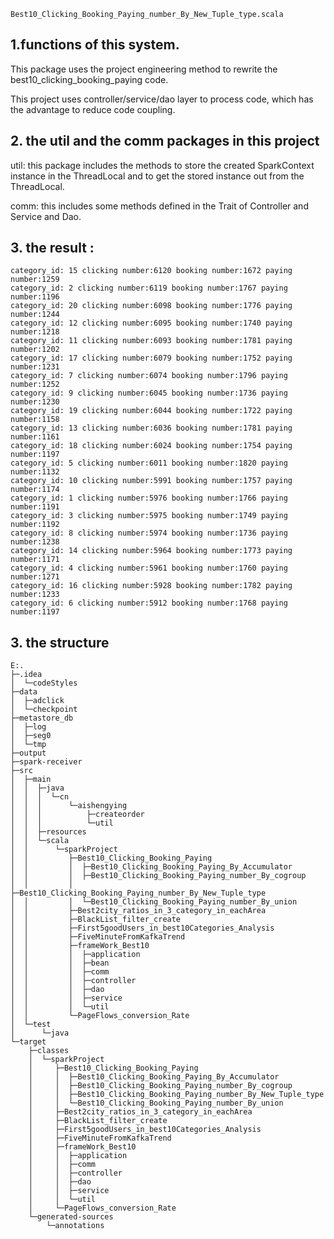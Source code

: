 `Best10_Clicking_Booking_Paying_number_By_New_Tuple_type.scala
`
## 1.functions of this system.
This package uses the project engineering method to rewrite the best10_clicking_booking_paying code.

This project uses controller/service/dao layer to process code, which has the advantage to reduce code coupling.

## 2. the util and the comm packages in this project
util: this package includes the methods to store the created SparkContext instance in the ThreadLocal  and to get the stored instance out from the ThreadLocal.

comm: this includes some methods defined in the Trait of Controller and Service and Dao.


## 3. the result :

```
category_id: 15 clicking number:6120 booking number:1672 paying number:1259
category_id: 2 clicking number:6119 booking number:1767 paying number:1196
category_id: 20 clicking number:6098 booking number:1776 paying number:1244
category_id: 12 clicking number:6095 booking number:1740 paying number:1218
category_id: 11 clicking number:6093 booking number:1781 paying number:1202
category_id: 17 clicking number:6079 booking number:1752 paying number:1231
category_id: 7 clicking number:6074 booking number:1796 paying number:1252
category_id: 9 clicking number:6045 booking number:1736 paying number:1230
category_id: 19 clicking number:6044 booking number:1722 paying number:1158
category_id: 13 clicking number:6036 booking number:1781 paying number:1161
category_id: 18 clicking number:6024 booking number:1754 paying number:1197
category_id: 5 clicking number:6011 booking number:1820 paying number:1132
category_id: 10 clicking number:5991 booking number:1757 paying number:1174
category_id: 1 clicking number:5976 booking number:1766 paying number:1191
category_id: 3 clicking number:5975 booking number:1749 paying number:1192
category_id: 8 clicking number:5974 booking number:1736 paying number:1238
category_id: 14 clicking number:5964 booking number:1773 paying number:1171
category_id: 4 clicking number:5961 booking number:1760 paying number:1271
category_id: 16 clicking number:5928 booking number:1782 paying number:1233
category_id: 6 clicking number:5912 booking number:1768 paying number:1197

```
## 3. the structure
```
E:.                                          
├─.idea                                      
│  └─codeStyles                              
├─data                                       
│  ├─adclick                                 
│  └─checkpoint                              
├─metastore_db
│  ├─log
│  ├─seg0
│  └─tmp
├─output
├─spark-receiver
├─src
│  ├─main
│  │  ├─java
│  │  │  └─cn
│  │  │      └─aishengying
│  │  │          ├─createorder
│  │  │          └─util
│  │  ├─resources
│  │  └─scala
│  │      └─sparkProject
│  │         ├─Best10_Clicking_Booking_Paying
│  │         │  ├─Best10_Clicking_Booking_Paying_By_Accumulator
│  │         │  ├─Best10_Clicking_Booking_Paying_number_By_cogroup
│  │         │  ├─Best10_Clicking_Booking_Paying_number_By_New_Tuple_type
│  │         │  └─Best10_Clicking_Booking_Paying_number_By_union
│  │         ├─Best2city_ratios_in_3_category_in_eachArea
│  │         ├─BlackList_filter_create
│  │         ├─First5goodUsers_in_best10Categories_Analysis
│  │         ├─FiveMinuteFromKafkaTrend
│  │         ├─frameWork_Best10
│  │         │  ├─application
│  │         │  ├─bean
│  │         │  ├─comm
│  │         │  ├─controller
│  │         │  ├─dao
│  │         │  ├─service
│  │         │  └─util
│  │         └─PageFlows_conversion_Rate
│  └─test
│      └─java
└─target
    ├─classes
    │  └─sparkProject
    │     ├─Best10_Clicking_Booking_Paying
    │     │  ├─Best10_Clicking_Booking_Paying_By_Accumulator
    │     │  ├─Best10_Clicking_Booking_Paying_number_By_cogroup
    │     │  ├─Best10_Clicking_Booking_Paying_number_By_New_Tuple_type
    │     │  └─Best10_Clicking_Booking_Paying_number_By_union
    │     ├─Best2city_ratios_in_3_category_in_eachArea
    │     ├─BlackList_filter_create
    │     ├─First5goodUsers_in_best10Categories_Analysis
    │     ├─FiveMinuteFromKafkaTrend
    │     ├─frameWork_Best10
    │     │  ├─application
    │     │  ├─comm
    │     │  ├─controller
    │     │  ├─dao
    │     │  ├─service
    │     │  └─util
    │     └─PageFlows_conversion_Rate
    └─generated-sources
        └─annotations


```

